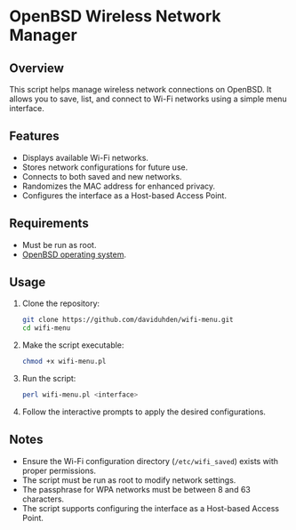 # OpenBSD Wireless Network Manager

## Overview

This script helps manage wireless network connections on OpenBSD. It allows you to save, list, and connect to Wi-Fi networks using a simple menu interface.

## Features

- Displays available Wi-Fi networks.
- Stores network configurations for future use.
- Connects to both saved and new networks.
- Randomizes the MAC address for enhanced privacy.
- Configures the interface as a Host-based Access Point.

## Requirements

- Must be run as root.
- [OpenBSD operating system](https://www.openbsd.org/faq/faq4.html#Download).

## Usage

1. Clone the repository:
    ```sh
    git clone https://github.com/daviduhden/wifi-menu.git
    cd wifi-menu
    ```

2. Make the script executable:
    ```sh
    chmod +x wifi-menu.pl
    ```

3. Run the script:
    ```sh
    perl wifi-menu.pl <interface>
    ```

4. Follow the interactive prompts to apply the desired configurations.

## Notes

- Ensure the Wi-Fi configuration directory (`/etc/wifi_saved`) exists with proper permissions.
- The script must be run as root to modify network settings.
- The passphrase for WPA networks must be between 8 and 63 characters.
- The script supports configuring the interface as a Host-based Access Point.
